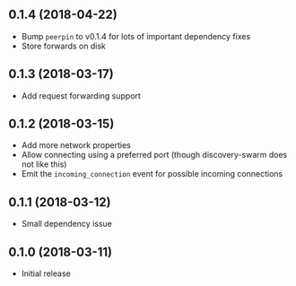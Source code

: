 ## 0.1.4 (2018-04-22)

* Bump `peerpin` to v0.1.4 for lots of important dependency fixes
* Store forwards on disk

## 0.1.3 (2018-03-17)

* Add request forwarding support

## 0.1.2 (2018-03-15)

* Add more network properties
* Allow connecting using a preferred port (though discovery-swarm does not like this)
* Emit the `incoming_connection` event for possible incoming connections

## 0.1.1 (2018-03-12)

* Small dependency issue

## 0.1.0 (2018-03-11)

* Initial release